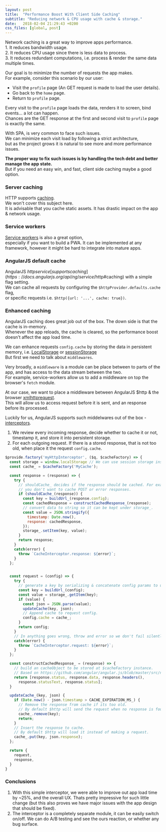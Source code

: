 ```yaml
---
layout: post
title:  "Performance Boost With Client Side Caching"
subtitle: "Reducing network & CPU usage with cache & storage."
date:   2018-02-04 21:29:43 +0200
css_files: [global, post]
---
```


Network caching is a great way to improve apps performance.  
1\. It reduces bandwidth usage.  
2\. It reduces CPU usage since there is less data to process.  
3\. It reduces redundant computations, i.e. process & render the same data multiple times.

Our goal is to minimize the number of requests the app makes.  
For example, consider this scenario by our user:

*   Visit the `profile` page (An GET request is made to load the user details).
*   Go back to the `home` page.
*   Return to `profile` page.

Every visit to the `profile` page loads the data, renders it to screen, bind events... a lot can happen.  
Chances are the GET response at the first and second visit to `profile` page is exactly the same.

With SPA, is very common to face such issues.  
We can minimize each visit load by following a strict architecture,  
but as the project grows it is natural to see more and more performance issues.

**The proper way to fix such issues is by handling the tech debt and better manage the app state.**  
But if you need an easy win, and fast, client side caching maybe a good option.

### Server caching

HTTP supports [caching](https://developers.google.com/web/fundamentals/performance/optimizing-content-efficiency/http-caching).  
We won't cover this subject here.  
It is advisable that you cache static assets. It has drastic impact on the app & network usage.

### Service workers

[Service workers](https://developers.google.com/web/ilt/pwa/introduction-to-service-worker-slides) is also a great option,  
especially if you want to build a PWA. It can be implemented at any framework, however it might be hard to integrate into mature apps.

### AngularJS default cache

AngularJS $http service [supports caching](https://docs.angularjs.org/api/ng/service/$http#caching) with a simple flag setting.  
We can cache all requests by configuring the `$httpProvider.defaults.cache` flag,  
or specific requests i.e. `$http({url: '...', cache: true})`.

### Enhanced caching

AngularJS caching does great job out of the box. The down side is that the cache is in-memory.  
Whenever the app reloads, the cache is cleared, so the performance boost doesn't affect the app load time.

We can enhance requests `config.cache` by storing the data in persistent memory, i.e. [LocalStorage](https://developer.mozilla.org/en-US/docs/Web/API/Window/localstorage) or [sessionStorage](https://developer.mozilla.org/en-US/docs/Web/API/Window/sessionStorage)  
But first we need to talk about `middlewares`.

Very broadly, a `middleware` is a module can be place between to parts of the app, and has access to the data stream between the two.  
For example, service-workers allow us to add a middleware on top the browser's `fetch` module.

At our case, we want to place a middleware between AngularJS $http & the browser [xmlhttprequest](https://developer.mozilla.org/en-US/docs/Web/API/XMLHttpRequest).  
This will allow us to access request before it is sent, and an response before its processed.

Luckily for us, AngularJS supports such middelwares out of the box - [interceptors](https://docs.angularjs.org/api/ng/service/$http#interceptors).

1.  We review every incoming response, decide whether to cache it or not, timestamp it, and store it into persistent storage.
2.  For each outgoing request. If there is a stored response, that is not too old, when place it the request `config.cache`.

```javascript
$provide.factory('myHttpInterceptor', ($q, $cacheFactory) => {
  const storage = window.localStorage // We can use session storage instead.
  const cache_ = $cacheFactory('MyCache');

  const response = (response) => {
    try {
      // shouldCache_ decides if the response should be cached. For example,
      // you don't want to cache POST or error responses.
      if (shouldCache_(response)) {
        const key = buildUrl_(response.config);
        const cachedResponse = constructCachedResponse_(response);
        // convert data to string so it can be kept under storage_.
        const value = JSON.stringify({
          timestamp: Date.now(),
          response: cachedResponse,
        });
        storage_.setItem(key, value);
      }
      return response;
    }
    catch(error) {
      throw `CacheInterceptor.response: ${error}`;
    }
  };


  const request = (config) => {
    try {
      // generate a key by serializing & concatenate config params to url, i.e. http://domain.com?a=1&b=2
      const key = buildUrl_(config);
      const value = storage_.getItem(key);
      if (value) {
        const json = JSON.parse(value);
        updateCache(key, json);
        // Append cache to request config.
        config.cache = cache_;
      }
      return config;
    }
    // In anything goes wrong, throw and error so we don't fail silently.
    catch(error) {
      throw `CacheInterceptor.request: ${error}`;
    }
  };

  const constructCachedResponse_ = (response) => {
    // build an cacheObject to be stored at $cacheFactory instance.
    // Based on https://github.com/angular/angular.js/blob/master/src/ng/http.js#L1372.
    return [response.status, response.data, response.headers(),
      response.statusText, response.status];
  }

  updateCache_(key, json) {
    if (Date.now() - json.timestamp > CACHE_EXPIRATION_MS_) {
      // Remove the response from cache if its too old.
      // By default $http will send the request when no response is found in the cache.
      cache_.remove(key);
      return;
    }
    // Insert the response to cache.
    // By default $http will load it instead of making a request.
    cache_.put(key, json.response);
  };

  return {
    request,
    response,
  }
}
```

### Conclusions

1.  With this simple interceptor, we were able to improve out app load time by ~25%, and the overall UX. Thats pretty impressive for such little change (but this also proves we have major issues with the app design that should be fixed).
2.  The interceptor is a completely separate module, it can be easily switch on/off. We can do A/B testing and see the ours reaction, or whether any bug surface.